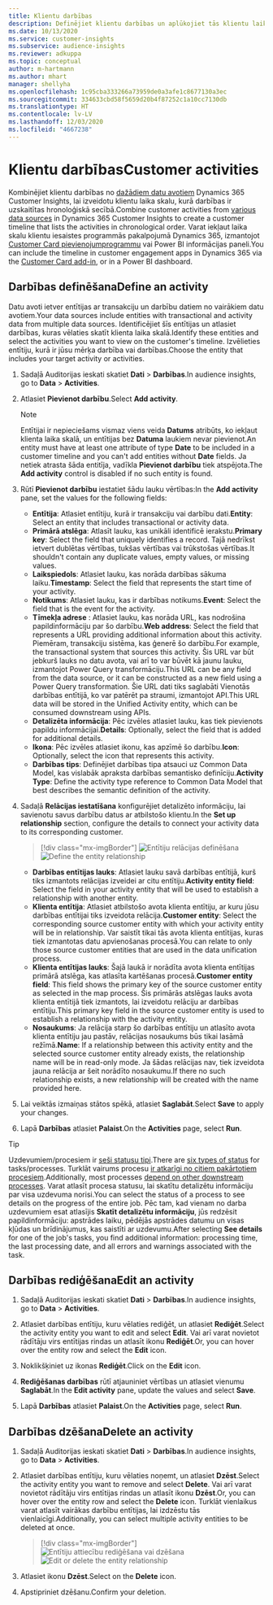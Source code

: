 ```yaml
---
title: Klientu darbības
description: Definējiet klientu darbības un aplūkojiet tās klientu laika skalā.
ms.date: 10/13/2020
ms.service: customer-insights
ms.subservice: audience-insights
ms.reviewer: adkuppa
ms.topic: conceptual
author: m-hartmann
ms.author: mhart
manager: shellyha
ms.openlocfilehash: 1c95cba333266a73959de0a3afe1c8677130a3ec
ms.sourcegitcommit: 334633cbd58f5659d20b4f87252c1a10cc7130db
ms.translationtype: HT
ms.contentlocale: lv-LV
ms.lasthandoff: 12/03/2020
ms.locfileid: "4667238"
---
```

# <a name="customer-activities"></a><span data-ttu-id="6524c-103">Klientu darbības</span><span class="sxs-lookup"><span data-stu-id="6524c-103">Customer activities</span></span>

<span data-ttu-id="6524c-104">Kombinējiet klientu darbības no [dažādiem datu avotiem](data-sources.md) Dynamics 365 Customer Insights, lai izveidotu klientu laika skalu, kurā darbības ir uzskaitītas hronoloģiskā secībā.</span><span class="sxs-lookup"><span data-stu-id="6524c-104">Combine customer activities from [various data sources](data-sources.md) in Dynamics 365 Customer Insights to create a customer timeline that lists the activities in chronological order.</span></span> <span data-ttu-id="6524c-105">Varat iekļaut laika skalu klientu iesaistes programmās pakalpojumā Dynamics 365, izmantojot [Customer Card pievienojumprogrammu](customer-card-add-in.md) vai Power BI informācijas paneli.</span><span class="sxs-lookup"><span data-stu-id="6524c-105">You can include the timeline in customer engagement apps in Dynamics 365 via the [Customer Card add-in](customer-card-add-in.md), or in a Power BI dashboard.</span></span>

## <a name="define-an-activity"></a><span data-ttu-id="6524c-106">Darbības definēšana</span><span class="sxs-lookup"><span data-stu-id="6524c-106">Define an activity</span></span>

<span data-ttu-id="6524c-107">Datu avoti ietver entītijas ar transakciju un darbību datiem no vairākiem datu avotiem.</span><span class="sxs-lookup"><span data-stu-id="6524c-107">Your data sources include entities with transactional and activity data from multiple data sources.</span></span> <span data-ttu-id="6524c-108">Identificējiet šīs entītijas un atlasiet darbības, kuras vēlaties skatīt klienta laika skalā.</span><span class="sxs-lookup"><span data-stu-id="6524c-108">Identify these entities and select the activities you want to view on the customer's timeline.</span></span> <span data-ttu-id="6524c-109">Izvēlieties entītiju, kurā ir jūsu mērķa darbība vai darbības.</span><span class="sxs-lookup"><span data-stu-id="6524c-109">Choose the entity that includes your target activity or activities.</span></span>

1. <span data-ttu-id="6524c-110">Sadaļā Auditorijas ieskati skatiet **Dati** > **Darbības**.</span><span class="sxs-lookup"><span data-stu-id="6524c-110">In audience insights, go to **Data** > **Activities**.</span></span>

1. <span data-ttu-id="6524c-111">Atlasiet **Pievienot darbību**.</span><span class="sxs-lookup"><span data-stu-id="6524c-111">Select **Add activity**.</span></span>

   > [!NOTE]
   > <span data-ttu-id="6524c-112">Entītijai ir nepieciešams vismaz viens veida **Datums** atribūts, ko iekļaut klienta laika skalā, un entītijas bez **Datuma** laukiem nevar pievienot.</span><span class="sxs-lookup"><span data-stu-id="6524c-112">An entity must have at least one attribute of type **Date** to be included in a customer timeline and you can't add entities without **Date** fields.</span></span> <span data-ttu-id="6524c-113">Ja netiek atrasta šāda entitīja, vadīkla **Pievienot darbību** tiek atspējota.</span><span class="sxs-lookup"><span data-stu-id="6524c-113">The **Add activity** control is disabled if no such entity is found.</span></span>

1. <span data-ttu-id="6524c-114">Rūtī **Pievienot darbību** iestatiet šādu lauku vērtības:</span><span class="sxs-lookup"><span data-stu-id="6524c-114">In the **Add activity** pane, set the values for the following fields:</span></span>

   - <span data-ttu-id="6524c-115">**Entītija**: Atlasiet entītiju, kurā ir transakciju vai darbību dati.</span><span class="sxs-lookup"><span data-stu-id="6524c-115">**Entity**: Select an entity that includes transactional or activity data.</span></span>
   - <span data-ttu-id="6524c-116">**Primārā atslēga**: Atlasīt lauku, kas unikāli identificē ierakstu.</span><span class="sxs-lookup"><span data-stu-id="6524c-116">**Primary key**: Select the field that uniquely identifies a record.</span></span> <span data-ttu-id="6524c-117">Tajā nedrīkst ietvert dublētas vērtības, tukšas vērtības vai trūkstošas vērtības.</span><span class="sxs-lookup"><span data-stu-id="6524c-117">It shouldn't contain any duplicate values, empty values, or missing values.</span></span>
   - <span data-ttu-id="6524c-118">**Laikspiedols**: Atlasiet lauku, kas norāda darbības sākuma laiku.</span><span class="sxs-lookup"><span data-stu-id="6524c-118">**Timestamp**: Select the field that represents the start time of your activity.</span></span>
   - <span data-ttu-id="6524c-119">**Notikums**: Atlasiet lauku, kas ir darbības notikums.</span><span class="sxs-lookup"><span data-stu-id="6524c-119">**Event**: Select the field that is the event for the activity.</span></span>
   - <span data-ttu-id="6524c-120">**Tīmekļa adrese** : Atlasiet lauku, kas norāda URL, kas nodrošina papildinformāciju par šo darbību.</span><span class="sxs-lookup"><span data-stu-id="6524c-120">**Web address**: Select the field that represents a URL providing additional information about this activity.</span></span> <span data-ttu-id="6524c-121">Piemēram, transakciju sistēma, kas ģenerē šo darbību.</span><span class="sxs-lookup"><span data-stu-id="6524c-121">For example, the transactional system that sources this activity.</span></span> <span data-ttu-id="6524c-122">Šis URL var būt jebkurš lauks no datu avota, vai arī to var būvēt kā jaunu lauku, izmantojot Power Query transformāciju.</span><span class="sxs-lookup"><span data-stu-id="6524c-122">This URL can be any field from the data source, or it can be constructed as a new field using a Power Query transformation.</span></span> <span data-ttu-id="6524c-123">Šie URL dati tiks saglabāti Vienotās darbības entītijā, ko var patērēt pa straumi, izmantojot API.</span><span class="sxs-lookup"><span data-stu-id="6524c-123">This URL data will be stored in the Unified Activity entity, which can be consumed downstream using APIs.</span></span>
   - <span data-ttu-id="6524c-124">**Detalizēta informācija**: Pēc izvēles atlasiet lauku, kas tiek pievienots papildu informācijai.</span><span class="sxs-lookup"><span data-stu-id="6524c-124">**Details**: Optionally, select the field that is added for additional details.</span></span>
   - <span data-ttu-id="6524c-125">**Ikona**: Pēc izvēles atlasiet ikonu, kas apzīmē šo darbību.</span><span class="sxs-lookup"><span data-stu-id="6524c-125">**Icon**: Optionally, select the icon that represents this activity.</span></span>
   - <span data-ttu-id="6524c-126">**Darbības tips**: Definējiet darbības tipa atsauci uz Common Data Model, kas vislabāk apraksta darbības semantisko definīciju.</span><span class="sxs-lookup"><span data-stu-id="6524c-126">**Activity Type**: Define the activity type reference to Common Data Model that best describes the semantic definition of the activity.</span></span>

1. <span data-ttu-id="6524c-127">Sadaļā **Relācijas iestatīšana** konfigurējiet detalizēto informāciju, lai savienotu savus darbību datus ar atbilstošo klientu.</span><span class="sxs-lookup"><span data-stu-id="6524c-127">In the **Set up relationship** section, configure the details to connect your activity data to its corresponding customer.</span></span>

   > [!div class="mx-imgBorder"]
   > <span data-ttu-id="6524c-128">![Entītiju relācijas definēšana](media/activities-entities-define.png "Entītiju relācijas definēšana")</span><span class="sxs-lookup"><span data-stu-id="6524c-128">![Define the entity relationship](media/activities-entities-define.png "Define the entity relationship")</span></span>

    - <span data-ttu-id="6524c-129">**Darbības entītijas lauks**: Atlasiet lauku savā darbības entītijā, kurš tiks izmantots relācijas izveidei ar citu entītiju.</span><span class="sxs-lookup"><span data-stu-id="6524c-129">**Activity entity field**: Select the field in your activity entity that will be used to establish a relationship with another entity.</span></span>
    - <span data-ttu-id="6524c-130">**Klienta entītija**: Atlasiet atbilstošo avota klienta entītiju, ar kuru jūsu darbības entītijai tiks izveidota relācija.</span><span class="sxs-lookup"><span data-stu-id="6524c-130">**Customer entity**: Select the corresponding source customer entity with which your activity entity will be in relationship.</span></span> <span data-ttu-id="6524c-131">Var saistīt tikai tās avota klienta entītijas, kuras tiek izmantotas datu apvienošanas procesā.</span><span class="sxs-lookup"><span data-stu-id="6524c-131">You can relate to only those source customer entities that are used in the data unification process.</span></span>
    - <span data-ttu-id="6524c-132">**Klienta entītijas lauks**: Šajā laukā ir norādīta avota klienta entītijas primārā atslēga, kas atlasīta kartēšanas procesā.</span><span class="sxs-lookup"><span data-stu-id="6524c-132">**Customer entity field**: This field shows the primary key of the source customer entity as selected in the map process.</span></span> <span data-ttu-id="6524c-133">Šis primārās atslēgas lauks avota klienta entītijā tiek izmantots, lai izveidotu relāciju ar darbības entītiju.</span><span class="sxs-lookup"><span data-stu-id="6524c-133">This primary key field in the source customer entity is used to establish a relationship with the activity entity.</span></span>
    - <span data-ttu-id="6524c-134">**Nosaukums**: Ja relācija starp šo darbības entītiju un atlasīto avota klienta entītiju jau pastāv, relācijas nosaukums būs tikai lasāmā režīmā.</span><span class="sxs-lookup"><span data-stu-id="6524c-134">**Name**: If a relationship between this activity entity and the selected source customer entity already exists, the relationship name will be in read-only mode.</span></span> <span data-ttu-id="6524c-135">Ja šādas relācijas nav, tiek izveidota jauna relācija ar šeit norādīto nosaukumu.</span><span class="sxs-lookup"><span data-stu-id="6524c-135">If there no such relationship exists, a new relationship will be created with the name provided here.</span></span>

1. <span data-ttu-id="6524c-136">Lai veiktās izmaiņas stātos spēkā, atlasiet **Saglabāt**.</span><span class="sxs-lookup"><span data-stu-id="6524c-136">Select **Save** to apply your changes.</span></span>

1. <span data-ttu-id="6524c-137">Lapā **Darbības** atlasiet **Palaist**.</span><span class="sxs-lookup"><span data-stu-id="6524c-137">On the **Activities** page, select **Run**.</span></span>

> [!TIP]
> <span data-ttu-id="6524c-138">Uzdevumiem/procesiem ir [seši statusu tipi](system.md#status-types).</span><span class="sxs-lookup"><span data-stu-id="6524c-138">There are [six types of status](system.md#status-types) for tasks/processes.</span></span> <span data-ttu-id="6524c-139">Turklāt vairums procesu [ir atkarīgi no citiem pakārtotiem procesiem](system.md#refresh-policies).</span><span class="sxs-lookup"><span data-stu-id="6524c-139">Additionally, most processes [depend on other downstream processes](system.md#refresh-policies).</span></span> <span data-ttu-id="6524c-140">Varat atlasīt procesa statusu, lai skatītu detalizētu informāciju par visa uzdevuma norisi.</span><span class="sxs-lookup"><span data-stu-id="6524c-140">You can select the status of a process to see details on the progress of the entire job.</span></span> <span data-ttu-id="6524c-141">Pēc tam, kad vienam no darba uzdevumiem esat atlasījis **Skatīt detalizētu informāciju**, jūs redzēsit papildinformāciju: apstrādes laiku, pēdējās apstrādes datumu un visas kļūdas un brīdinājumus, kas saistīti ar uzdevumu.</span><span class="sxs-lookup"><span data-stu-id="6524c-141">After selecting **See details** for one of the job's tasks, you find additional information: processing time, the last processing date, and all errors and warnings associated with the task.</span></span>

## <a name="edit-an-activity"></a><span data-ttu-id="6524c-142">Darbības rediģēšana</span><span class="sxs-lookup"><span data-stu-id="6524c-142">Edit an activity</span></span>

1. <span data-ttu-id="6524c-143">Sadaļā Auditorijas ieskati skatiet **Dati** > **Darbības**.</span><span class="sxs-lookup"><span data-stu-id="6524c-143">In audience insights, go to **Data** > **Activities**.</span></span>

2. <span data-ttu-id="6524c-144">Atlasiet darbības entītiju, kuru vēlaties rediģēt, un atlasiet **Rediģēt**.</span><span class="sxs-lookup"><span data-stu-id="6524c-144">Select the activity entity you want to edit and select **Edit**.</span></span> <span data-ttu-id="6524c-145">Vai arī varat novietot rādītāju virs entītijas rindas un atlasīt ikonu **Rediģēt**.</span><span class="sxs-lookup"><span data-stu-id="6524c-145">Or, you can hover over the entity row and select the **Edit** icon.</span></span>

3. <span data-ttu-id="6524c-146">Noklikšķiniet uz ikonas **Rediģēt**.</span><span class="sxs-lookup"><span data-stu-id="6524c-146">Click on the **Edit** icon.</span></span>

4. <span data-ttu-id="6524c-147">**Rediģēšanas darbības** rūtī atjauniniet vērtības un atlasiet vienumu **Saglabāt**.</span><span class="sxs-lookup"><span data-stu-id="6524c-147">In the **Edit activity** pane, update the values and select **Save**.</span></span>

5. <span data-ttu-id="6524c-148">Lapā **Darbības** atlasiet **Palaist**.</span><span class="sxs-lookup"><span data-stu-id="6524c-148">On the **Activities** page, select **Run**.</span></span>

## <a name="delete-an-activity"></a><span data-ttu-id="6524c-149">Darbības dzēšana</span><span class="sxs-lookup"><span data-stu-id="6524c-149">Delete an activity</span></span>

1. <span data-ttu-id="6524c-150">Sadaļā Auditorijas ieskati skatiet **Dati** > **Darbības**.</span><span class="sxs-lookup"><span data-stu-id="6524c-150">In audience insights, go to **Data** > **Activities**.</span></span>

2. <span data-ttu-id="6524c-151">Atlasiet darbības entītiju, kuru vēlaties noņemt, un atlasiet **Dzēst**.</span><span class="sxs-lookup"><span data-stu-id="6524c-151">Select the activity entity you want to remove and select **Delete**.</span></span> <span data-ttu-id="6524c-152">Vai arī varat novietot rādītāju virs entītijas rindas un atlasīt ikonu **Dzēst**.</span><span class="sxs-lookup"><span data-stu-id="6524c-152">Or, you can hover over the entity row and select the **Delete** icon.</span></span> <span data-ttu-id="6524c-153">Turklāt vienlaikus varat atlasīt vairākas darbību entītijas, lai izdzēstu tās vienlaicīgi.</span><span class="sxs-lookup"><span data-stu-id="6524c-153">Additionally, you can select multiple activity entities to be deleted at once.</span></span>
   > [!div class="mx-imgBorder"]
   > <span data-ttu-id="6524c-154">![Entītiju attiecību rediģēšana vai dzēšana](media/activities-entities-edit-delete.png "Entītiju attiecību rediģēšana vai dzēšana")</span><span class="sxs-lookup"><span data-stu-id="6524c-154">![Edit or delete the entity relationship](media/activities-entities-edit-delete.png "Edit or delete the entity relationship")</span></span>

3. <span data-ttu-id="6524c-155">Atlasiet ikonu **Dzēst**.</span><span class="sxs-lookup"><span data-stu-id="6524c-155">Select on the **Delete** icon.</span></span>

4. <span data-ttu-id="6524c-156">Apstipriniet dzēšanu.</span><span class="sxs-lookup"><span data-stu-id="6524c-156">Confirm your deletion.</span></span>
